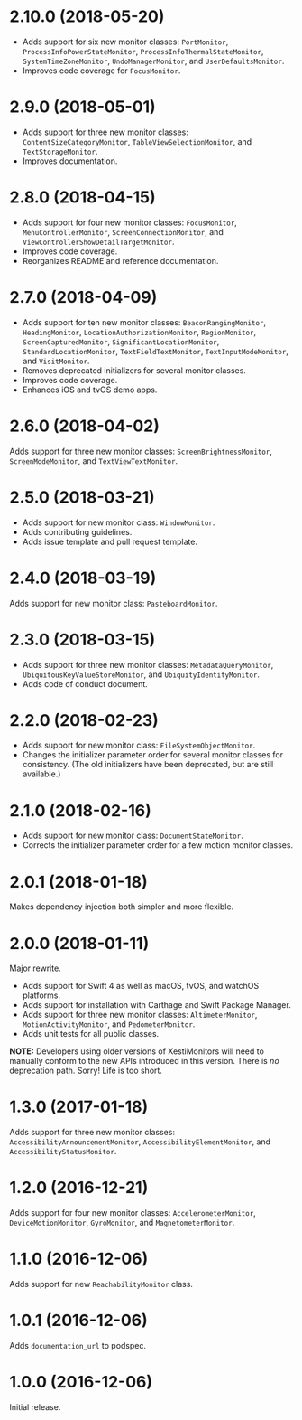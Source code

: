 # 2.10.0 (2018-05-20)

* Adds support for six new monitor classes: `PortMonitor`,
  `ProcessInfoPowerStateMonitor`, `ProcessInfoThermalStateMonitor`,
  `SystemTimeZoneMonitor`, `UndoManagerMonitor`, and `UserDefaultsMonitor`.
* Improves code coverage for `FocusMonitor`.

# 2.9.0 (2018-05-01)

* Adds support for three new monitor classes: `ContentSizeCategoryMonitor`,
  `TableViewSelectionMonitor`, and `TextStorageMonitor`.
* Improves documentation.

# 2.8.0 (2018-04-15)

* Adds support for four new monitor classes: `FocusMonitor`,
  `MenuControllerMonitor`, `ScreenConnectionMonitor`, and
  `ViewControllerShowDetailTargetMonitor`.
* Improves code coverage.
* Reorganizes README and reference documentation.

# 2.7.0 (2018-04-09)

* Adds support for ten new monitor classes: `BeaconRangingMonitor`,
  `HeadingMonitor`, `LocationAuthorizationMonitor`, `RegionMonitor`,
  `ScreenCapturedMonitor`, `SignificantLocationMonitor`,
  `StandardLocationMonitor`, `TextFieldTextMonitor`, `TextInputModeMonitor`,
  and `VisitMonitor`.
* Removes deprecated initializers for several monitor classes.
* Improves code coverage.
* Enhances iOS and tvOS demo apps.

# 2.6.0 (2018-04-02)

Adds support for three new monitor classes: `ScreenBrightnessMonitor`,
`ScreenModeMonitor`, and `TextViewTextMonitor`.

# 2.5.0 (2018-03-21)

* Adds support for new monitor class: `WindowMonitor`.
* Adds contributing guidelines.
* Adds issue template and pull request template.

# 2.4.0 (2018-03-19)

Adds support for new monitor class: `PasteboardMonitor`.

# 2.3.0 (2018-03-15)

* Adds support for three new monitor classes: `MetadataQueryMonitor`,
  `UbiquitousKeyValueStoreMonitor`, and `UbiquityIdentityMonitor`.
* Adds code of conduct document.

# 2.2.0 (2018-02-23)

* Adds support for new monitor class: `FileSystemObjectMonitor`.
* Changes the initializer parameter order for several monitor classes for
  consistency. (The old initializers have been deprecated, but are still
  available.)

# 2.1.0 (2018-02-16)

* Adds support for new monitor class: `DocumentStateMonitor`.
* Corrects the initializer parameter order for a few motion monitor classes.

# 2.0.1 (2018-01-18)

Makes dependency injection both simpler and more flexible.

# 2.0.0 (2018-01-11)

Major rewrite.

* Adds support for Swift 4 as well as macOS, tvOS, and watchOS platforms.
* Adds support for installation with Carthage and Swift Package Manager.
* Adds support for three new monitor classes: `AltimeterMonitor`,
  `MotionActivityMonitor`, and `PedometerMonitor`.
* Adds unit tests for all public classes.

**NOTE:** Developers using older versions of XestiMonitors will need to
manually conform to the new APIs introduced in this version. There is _no_
deprecation path. Sorry! Life is too short.

# 1.3.0 (2017-01-18)

Adds support for three new monitor classes:
`AccessibilityAnnouncementMonitor`, `AccessibilityElementMonitor`, and
`AccessibilityStatusMonitor`.

# 1.2.0 (2016-12-21)

Adds support for four new monitor classes: `AccelerometerMonitor`,
`DeviceMotionMonitor`, `GyroMonitor`, and `MagnetometerMonitor`.

# 1.1.0 (2016-12-06)

Adds support for new `ReachabilityMonitor` class.

# 1.0.1 (2016-12-06)

Adds `documentation_url` to podspec.

# 1.0.0 (2016-12-06)

Initial release.
